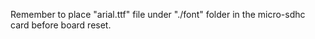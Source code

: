 
Remember to place "arial.ttf" file under "./font" folder in the micro-sdhc card before board reset.

